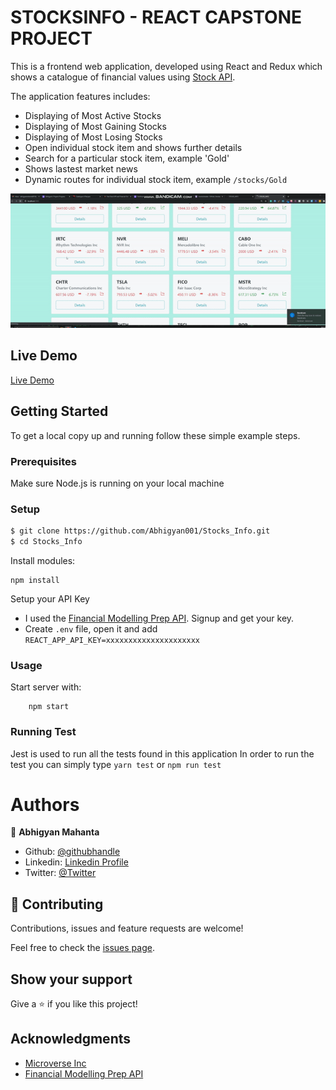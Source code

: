 # STOCKSINFO - REACT CAPSTONE PROJECT

This is a frontend web application, developed using React and Redux which shows a catalogue of financial values using [Stock API](https://financialmodelingprep.com/developer/docs/).

The application features includes:
- Displaying of Most Active Stocks
- Displaying of Most Gaining Stocks
- Displaying of Most Losing Stocks
- Open individual stock item and shows further details
- Search for a particular stock item, example 'Gold'
- Shows lastest market news
- Dynamic routes for individual stock item, example `/stocks/Gold`

![screenshot](./public/stockinfo.gif)

## Live Demo
[Live Demo](https://newstocksdata.herokuapp.com/)

## Getting Started

To get a local copy up and running follow these simple example steps.

### Prerequisites

Make sure Node.js is running on your local machine

### Setup

~~~bash
$ git clone https://github.com/Abhigyan001/Stocks_Info.git
$ cd Stocks_Info
~~~

Install modules:

```
npm install
```

Setup your API Key

- I used the [Financial Modelling Prep API](https://financialmodelingprep.com/developer/docs/). Signup and get your key.
- Create `.env` file, open it and add `REACT_APP_API_KEY=xxxxxxxxxxxxxxxxxxxxx`

### Usage

Start server with:

```
    npm start
```
### Running Test
Jest is used to run all the tests found in this application
In order to run the test you can simply type `yarn test` or `npm run test`

# Authors

👤 **Abhigyan Mahanta**​

- Github: [@githubhandle](https://github.com/Abhigyan001)   
- Linkedin: [Linkedin Profile](https://www.linkedin.com/in/abhigyanmahanta/)
- Twitter: [@Twitter](https://twitter.com/abhigyan_001)

## 🤝 Contributing

Contributions, issues and feature requests are welcome!

Feel free to check the [issues page](issues/).

## Show your support

Give a ⭐️ if you like this project!

## Acknowledgments
- [Microverse Inc](https://www.microverse.org/)
- [Financial Modelling Prep API](https://financialmodelingprep.com/developer/docs/)